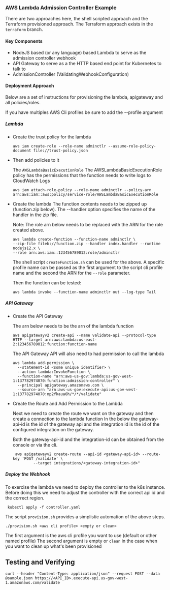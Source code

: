 ### AWS Lambda Admission Controller Example

There are two approaches here, the shell scripted approach and the Terraform provisioned approach.
The Terraform approach exists in the `terraform` branch.

#### Key Components 

* NodeJS based (or any language) based Lambda to serve as the admission controller webhook
* API Gateway to serve as a the HTTP based end point for Kubernetes to talk to
* AdmissionController (ValidatingWebhookConfiguration) 

#### Deployment Approach
  Below are a set of instructions for provisioning the lambda, apigateway and all policies/roles. 
  
  If you have multiples AWS Cli profiles be sure to add the --profile <profile name> argument 
  
##### Lambda
* Create the trust policy for the lambda
     
     ```
     aws iam create-role --role-name adminctlr --assume-role-policy-document file://trust-policy.json
    ```

* Then add policies to it

    The `AWSLambdaBasicExecutionRole` The AWSLambdaBasicExecutionRole policy has the permissions that the function needs to write logs to CloudWatch Logs
    
    ```
    aws iam attach-role-policy --role-name adminctlr --policy-arn arn:aws:iam::aws:policy/service-role/AWSLambdaBasicExecutionRole
    ```
  
* Create the lambda
    The function contents needs to be zipped up (function.zip below). The --handler option specifies the name of the handler
    in the zip file.
    
    Note: The role arn below needs to be replaced with the ARN for the role created above.
    ```
    aws lambda create-function --function-name adminctlr \
    --zip-file fileb://function.zip --handler index.handler --runtime nodejs12.x \
    --role arn:aws:iam::123456789012:role/adminctlr
    ```
    The shell script `createFunction.sh` can be used for the above. A specific profile name can be passed as the first 
    argument to the script
    cli profile name and the second the ARN for the `--role` parameter.
    
    Then the function can be tested:
    ```
    aws lambda invoke --function-name adminctlr out --log-type Tail  
    ```
##### API Gateway

* Create the API Gateway

    The arn below needs to be the arn of the lambda function 
    ```
    aws apigatewayv2 create-api --name validate-api --protocol-type HTTP --target arn:aws:lambda:us-east-2:123456789012:function:function-name
  
    ```
  
    The API Gateway API will also need to had permission to call the lambda
    ```
    aws lambda add-permission \
      --statement-id <some unique identifier> \
      --action lambda:InvokeFunction \
      --function-name "arn:aws-us-gov:lambda:us-gov-west-1:137782974070:function:admission-controller" \
      --principal apigateway.amazonaws.com \
      --source-arn "arn:aws-us-gov:execute-api:us-gov-west-1:137782974070:np2fkaua6h/*/*/validate"
    ```
* Create the Route and Add Permission to the Lambda

    Next we need to create the route we want on the gateway and then create a connection to the lambda function
    In the below the gateway-api-id is the id of the gateway api and the integration id is the id of the configured
    integration on the gateway.
       
    Both the gateway-api-id and the integration-id can be obtained from the console or via the cli.
          
    ```
     aws apigatewayv2 create-route --api-id <gateway-api-id> --route-key 'POST /validate' \
             --target integrations/<gateway-integration-id>"
    ```

##### Deploy the Webhook
   
   To exercise the lambda we need to deploy the controller to the k8s instance. 
   Before doing this we need to adjust the controller with the correct api id and the 
   correct region.
   
   ``` 
    kubectl apply -f controller.yaml  
  ```
     
The script `provision.sh` provides a simplistic automation of the above steps. 
```
./provision.sh <aws cli profile> <empty or clean>
```
The first argument is the aws cli profile you want to use (default or other named profile)
The second argument is empty or `clean` in the case when you want to clean up what's been provisioned

Testing and Verifying
-
```
curl --header "Content-Type: application/json" --request POST --data @sample.json https://<API_ID>.execute-api.us-gov-west-1.amazonaws.com/validate
```
